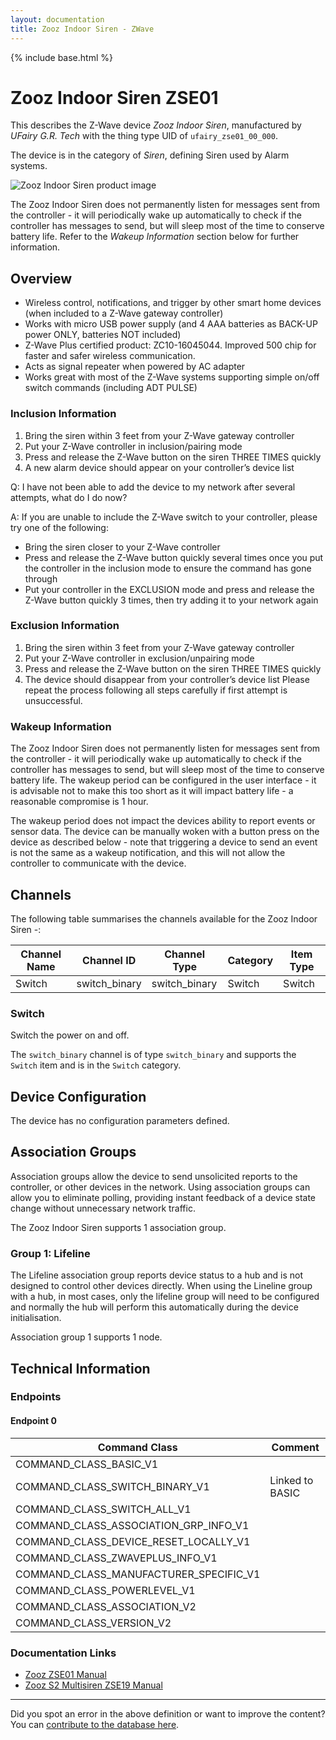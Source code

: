 ```yaml
---
layout: documentation
title: Zooz Indoor Siren - ZWave
---
```


{% include base.html %}

# Zooz Indoor Siren ZSE01
This describes the Z-Wave device *Zooz Indoor Siren*, manufactured by *UFairy G.R. Tech* with the thing type UID of ```ufairy_zse01_00_000```.

The device is in the category of *Siren*, defining Siren used by Alarm systems.

![Zooz Indoor Siren product image](https://www.cd-jackson.com/zwave_device_uploads/866/866_default.jpg)


The Zooz Indoor Siren does not permanently listen for messages sent from the controller - it will periodically wake up automatically to check if the controller has messages to send, but will sleep most of the time to conserve battery life. Refer to the *Wakeup Information* section below for further information.

## Overview

  * Wireless control, notifications, and trigger by other smart home devices (when included to a Z-Wave gateway controller)
  * Works with micro USB power supply (and 4 AAA batteries as BACK-UP power ONLY, batteries NOT included)
  * Z-Wave Plus certified product: ZC10-16045044. Improved 500 chip for faster and safer wireless communication.
  * Acts as signal repeater when powered by AC adapter
  * Works great with most of the Z-Wave systems supporting simple on/off switch commands (including ADT PULSE)

### Inclusion Information

  1. Bring the siren within 3 feet from your Z-Wave gateway controller
  2. Put your Z-Wave controller in inclusion/pairing mode
  3. Press and release the Z-Wave button on the siren THREE TIMES quickly
  4. A new alarm device should appear on your controller’s device list

Q: I have not been able to add the device to my network after several attempts, what do I do now?

A: If you are unable to include the Z-Wave switch to your controller, please try one of the following:

  * Bring the siren closer to your Z-Wave controller
  * Press and release the Z-Wave button quickly several times once you put the controller in the inclusion mode to ensure the command has gone through
  * Put your controller in the EXCLUSION mode and press and release the Z-Wave button quickly 3 times, then try adding it to your network again

### Exclusion Information

  1. Bring the siren within 3 feet from your Z-Wave gateway controller
  2. Put your Z-Wave controller in exclusion/unpairing mode
  3. Press and release the Z-Wave button on the siren THREE TIMES quickly
  4. The device should disappear from your controller’s device list Please repeat the process following all steps carefully if first attempt is unsuccessful.

### Wakeup Information

The Zooz Indoor Siren does not permanently listen for messages sent from the controller - it will periodically wake up automatically to check if the controller has messages to send, but will sleep most of the time to conserve battery life. The wakeup period can be configured in the user interface - it is advisable not to make this too short as it will impact battery life - a reasonable compromise is 1 hour.

The wakeup period does not impact the devices ability to report events or sensor data. The device can be manually woken with a button press on the device as described below - note that triggering a device to send an event is not the same as a wakeup notification, and this will not allow the controller to communicate with the device.

## Channels

The following table summarises the channels available for the Zooz Indoor Siren -:

| Channel Name | Channel ID | Channel Type | Category | Item Type |
|--------------|------------|--------------|----------|-----------|
| Switch | switch_binary | switch_binary | Switch | Switch | 

### Switch
Switch the power on and off.

The ```switch_binary``` channel is of type ```switch_binary``` and supports the ```Switch``` item and is in the ```Switch``` category.



## Device Configuration

The device has no configuration parameters defined.

## Association Groups

Association groups allow the device to send unsolicited reports to the controller, or other devices in the network. Using association groups can allow you to eliminate polling, providing instant feedback of a device state change without unnecessary network traffic.

The Zooz Indoor Siren supports 1 association group.

### Group 1: Lifeline

The Lifeline association group reports device status to a hub and is not designed to control other devices directly. When using the Lineline group with a hub, in most cases, only the lifeline group will need to be configured and normally the hub will perform this automatically during the device initialisation.

Association group 1 supports 1 node.

## Technical Information

### Endpoints

#### Endpoint 0

| Command Class | Comment |
|---------------|---------|
| COMMAND_CLASS_BASIC_V1| |
| COMMAND_CLASS_SWITCH_BINARY_V1| Linked to BASIC|
| COMMAND_CLASS_SWITCH_ALL_V1| |
| COMMAND_CLASS_ASSOCIATION_GRP_INFO_V1| |
| COMMAND_CLASS_DEVICE_RESET_LOCALLY_V1| |
| COMMAND_CLASS_ZWAVEPLUS_INFO_V1| |
| COMMAND_CLASS_MANUFACTURER_SPECIFIC_V1| |
| COMMAND_CLASS_POWERLEVEL_V1| |
| COMMAND_CLASS_ASSOCIATION_V2| |
| COMMAND_CLASS_VERSION_V2| |

### Documentation Links

* [Zooz ZSE01 Manual](https://www.cd-jackson.com/zwave_device_uploads/866/Zooz-Z-Wave-Indoor-Siren-Manual-ZSE01.pdf)
* [Zooz S2 Multisiren ZSE19 Manual](https://www.cd-jackson.com/zwave_device_uploads/866/zooz-z-wave-plus-s2-multisiren-zse19-manual.pdf)

---

Did you spot an error in the above definition or want to improve the content?
You can [contribute to the database here](http://www.cd-jackson.com/index.php/zwave/zwave-device-database/zwave-device-list/devicesummary/866).
